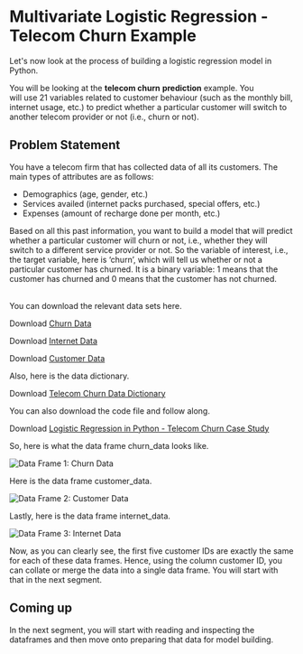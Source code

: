 # Multivariate Logistic Regression - Telecom Churn Example

Let's now look at the process of building a logistic regression model in Python.

You will be looking at the **telecom churn** **prediction** example. You will use 21 variables related to customer behaviour (such as the monthly bill, internet usage, etc.) to predict whether a particular customer will switch to another telecom provider or not (i.e., churn or not).

## Problem Statement

You have a telecom firm that has collected data of all its customers. The main types of attributes are as follows:

-   Demographics (age, gender, etc.)
-   Services availed (internet packs purchased, special offers, etc.)
-   Expenses (amount of recharge done per month, etc.)

Based on all this past information, you want to build a model that will predict whether a particular customer will churn or not, i.e., whether they will switch to a different service provider or not. So the variable of interest, i.e., the target variable, here is ‘churn’, which will tell us whether or not a particular customer has churned. It is a binary variable: 1 means that the customer has churned and 0 means that the customer has not churned.  
 

You can download the relevant data sets here.

Download [Churn Data](churn_data.csv)

Download [Internet Data](internet_data.csv)

Download [Customer Data](customer_data.csv)

Also, here is the data dictionary.

Download [Telecom Churn Data Dictionary](Telecom_Churn_Data_Dictionary.csv)

You can also download the code file and follow along. 

Download [Logistic Regression in Python - Telecom Churn Case Study](Logistic_Regression_Telecom_Churn_Case_Study.ipynb)

So, here is what the data frame churn_data looks like.

![Data Frame 1:  Churn Data](https://i.ibb.co/c2ZknQR/Data-Frame-1-Churn-Data.png)

Here is the data frame customer_data.

![Data Frame 2: Customer Data](https://i.ibb.co/9GDzcc4/Data-Frame-2-Customer-Data.png)

Lastly, here is the data frame internet_data.

![Data Frame 3: Internet Data](https://i.ibb.co/q7kKKZc/Data-Frame-3-Internet-Data.png)

Now, as you can clearly see, the first five customer IDs are exactly the same for each of these data frames. Hence, using the column customer ID, you can collate or merge the data into a single data frame. You will start with that in the next segment.

## Coming up

In the next segment, you will start with reading and inspecting the dataframes and then move onto preparing that data for model building.